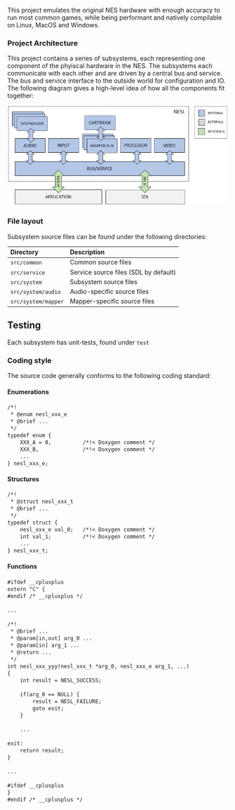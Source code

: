 This project emulates the original NES hardware with enough accuracy to run most common games, while being performant and natively compilable on Linux, MacOS and Windows.

### Project Architecture

This project contains a series of subsystems, each representing one component of the phyiscal hardware in the NES. The subsystems each communicate with each other and are driven by a central bus and service. The bus and service interface to the outside world for configuration and IO. The following diagram gives a high-level idea of how all the components fit together:

![](arch.png)

### File layout

Subsystem source files can be found under the following directories:

|Directory          |Description                          |
|:------------------|:------------------------------------|
|`src/common`       |Common source files                  |
|`src/service`      |Service source files (SDL by default)|
|`src/system`       |Subsystem source files               |
|`src/system/audio` |Audio-specific source files          |
|`src/system/mapper`|Mapper-specific source files         |

## Testing

Each subsystem has unit-tests, found under `test`

### Coding style

The source code generally conforms to the following coding standard:

#### Enumerations

    /*!
     * @enum nesl_xxx_e
     * @brief ...
     */
    typedef enum {
        XXX_A = 0,          /*!< Doxygen comment */
        XXX_B,              /*!< Doxygen comment */
        ...
    } nesl_xxx_e;

#### Structures

    /*!
     * @struct nesl_xxx_t
     * @brief ...
     */
    typedef struct {
        nesl_xxx_e val_0;   /*!< Doxygen comment */
        int val_1;          /*!< Doxygen comment */
        ...
    } nesl_xxx_t;

#### Functions

    #ifdef __cplusplus
    extern "C" {
    #endif /* __cplusplus */

    ...

    /*!
     * @brief ...
     * @param[in,out] arg_0 ...
     * @param[in] arg_1 ...
     * @return ...
     */
    int nesl_xxx_yyy(nesl_xxx_t *arg_0, nesl_xxx_e arg_1, ...)
    {
        int result = NESL_SUCCESS;

        if(arg_0 == NULL) {
            result = NESL_FAILURE;
            goto exit;
        }

        ...

    exit:
        return result;
    }

    ...

    #ifdef __cplusplus
    }
    #endif /* __cplusplus */
